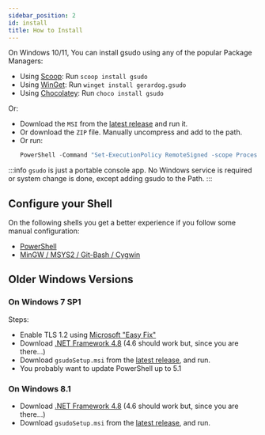 ```yaml
---
sidebar_position: 2
id: install
title: How to Install
---
```


On Windows 10/11, You can install gsudo using any of the popular Package Managers:

- Using [Scoop](https://scoop.sh): Run `scoop install gsudo`
- Using [WinGet](https://github.com/microsoft/winget-cli/releases): Run `winget install gerardog.gsudo`
- Using [Chocolatey](https://chocolatey.org/install): Run  `choco install gsudo`

Or:

- Download the `MSI` from the [latest release](https://github.com/gerardog/gsudo/releases/latest) and run it.
- Or download the `ZIP` file. Manually uncompress and add to the path.
- Or run:  
  ```powershell
  PowerShell -Command "Set-ExecutionPolicy RemoteSigned -scope Process; iwr -useb https://raw.githubusercontent.com/gerardog/gsudo/master/installgsudo.ps1 | iex"
  ```
 
:::info
`gsudo` is just a portable console app. No Windows service is required or system change is done, except adding gsudo to the Path.
:::

## Configure your Shell

On the following shells you get a better experience if you follow some manual configuration:

- [PowerShell](usage/powershell#shell-config)
- [MinGW / MSYS2 / Git-Bash / Cygwin](usage/mingw-msys2#config)

## Older Windows Versions
### On Windows 7 SP1

Steps:
- Enable TLS 1.2 using [Microsoft "Easy Fix"
](https://support.microsoft.com/en-us/topic/update-to-enable-tls-1-1-and-tls-1-2-as-default-secure-protocols-in-winhttp-in-windows-c4bd73d2-31d7-761e-0178-11268bb10392#bkmk_easy)
- Download [.NET Framework 4.8](https://dotnet.microsoft.com/download/dotnet-framework) (4.6 should work but, since you are there...)
- Download `gsudoSetup.msi` from the [latest release](https://github.com/gerardog/gsudo/releases/latest), and run.
- You probably want to update PowerShell up to 5.1

### On Windows 8.1

- Download [.NET Framework 4.8](https://dotnet.microsoft.com/download/dotnet-framework) (4.6 should work but, since you are there...)
- Download `gsudoSetup.msi` from the [latest release](https://github.com/gerardog/gsudo/releases/latest), and run.
